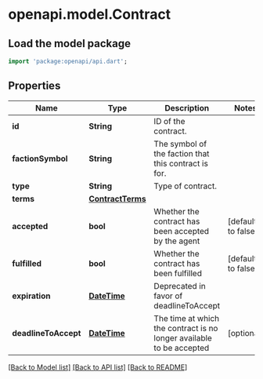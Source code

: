 # openapi.model.Contract

## Load the model package
```dart
import 'package:openapi/api.dart';
```

## Properties
Name | Type | Description | Notes
------------ | ------------- | ------------- | -------------
**id** | **String** | ID of the contract. | 
**factionSymbol** | **String** | The symbol of the faction that this contract is for. | 
**type** | **String** | Type of contract. | 
**terms** | [**ContractTerms**](ContractTerms.md) |  | 
**accepted** | **bool** | Whether the contract has been accepted by the agent | [default to false]
**fulfilled** | **bool** | Whether the contract has been fulfilled | [default to false]
**expiration** | [**DateTime**](DateTime.md) | Deprecated in favor of deadlineToAccept | 
**deadlineToAccept** | [**DateTime**](DateTime.md) | The time at which the contract is no longer available to be accepted | [optional] 

[[Back to Model list]](../README.md#documentation-for-models) [[Back to API list]](../README.md#documentation-for-api-endpoints) [[Back to README]](../README.md)


